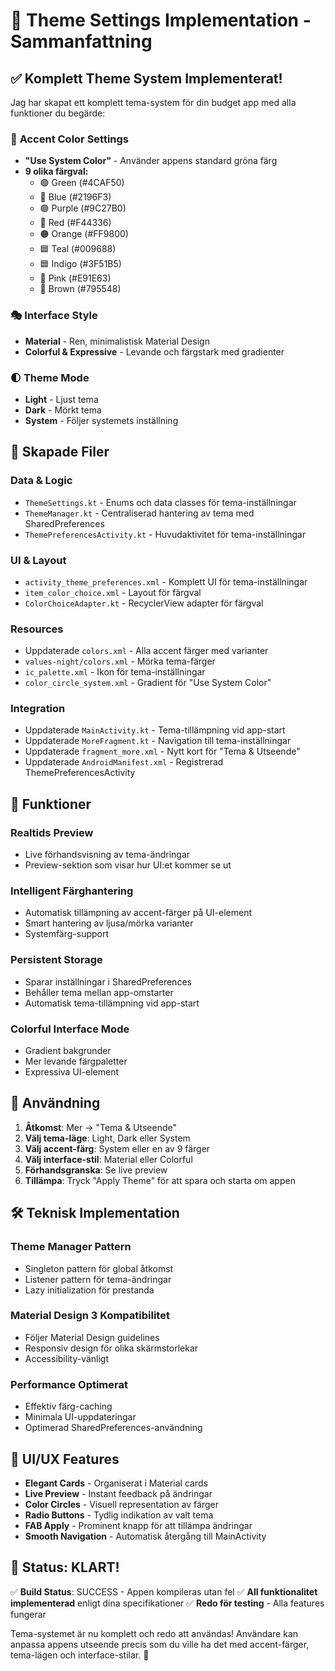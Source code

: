 # 🎨 Theme Settings Implementation - Sammanfattning

## ✅ Komplett Theme System Implementerat!

Jag har skapat ett komplett tema-system för din budget app med alla funktioner du begärde:

### 🌈 **Accent Color Settings**
- **"Use System Color"** - Använder appens standard gröna färg
- **9 olika färgval:**
  - 🟢 Green (#4CAF50)
  - 🔵 Blue (#2196F3) 
  - 🟣 Purple (#9C27B0)
  - 🔴 Red (#F44336)
  - 🟠 Orange (#FF9800)
  - 🟦 Teal (#009688)
  - 🟦 Indigo (#3F51B5)
  - 🩷 Pink (#E91E63)
  - 🤎 Brown (#795548)

### 🎭 **Interface Style**
- **Material** - Ren, minimalistisk Material Design
- **Colorful & Expressive** - Levande och färgstark med gradienter

### 🌓 **Theme Mode**
- **Light** - Ljust tema
- **Dark** - Mörkt tema  
- **System** - Följer systemets inställning

## 📁 **Skapade Filer**

### **Data & Logic**
- `ThemeSettings.kt` - Enums och data classes för tema-inställningar
- `ThemeManager.kt` - Centraliserad hantering av tema med SharedPreferences
- `ThemePreferencesActivity.kt` - Huvudaktivitet för tema-inställningar

### **UI & Layout**
- `activity_theme_preferences.xml` - Komplett UI för tema-inställningar
- `item_color_choice.xml` - Layout för färgval
- `ColorChoiceAdapter.kt` - RecyclerView adapter för färgval

### **Resources**
- Uppdaterade `colors.xml` - Alla accent färger med varianter
- `values-night/colors.xml` - Mörka tema-färger
- `ic_palette.xml` - Ikon för tema-inställningar
- `color_circle_system.xml` - Gradient för "Use System Color"

### **Integration**
- Uppdaterade `MainActivity.kt` - Tema-tillämpning vid app-start
- Uppdaterade `MoreFragment.kt` - Navigation till tema-inställningar
- Uppdaterade `fragment_more.xml` - Nytt kort för "Tema & Utseende"
- Uppdaterade `AndroidManifest.xml` - Registrerad ThemePreferencesActivity

## 🚀 **Funktioner**

### **Realtids Preview**
- Live förhandsvisning av tema-ändringar
- Preview-sektion som visar hur UI:et kommer se ut

### **Intelligent Färghantering**
- Automatisk tillämpning av accent-färger på UI-element
- Smart hantering av ljusa/mörka varianter
- Systemfärg-support

### **Persistent Storage**
- Sparar inställningar i SharedPreferences
- Behåller tema mellan app-omstarter
- Automatisk tema-tillämpning vid app-start

### **Colorful Interface Mode**
- Gradient bakgrunder
- Mer levande färgpaletter
- Expressiva UI-element

## 🎯 **Användning**

1. **Åtkomst**: Mer → "Tema & Utseende"
2. **Välj tema-läge**: Light, Dark eller System
3. **Välj accent-färg**: System eller en av 9 färger
4. **Välj interface-stil**: Material eller Colorful
5. **Förhandsgranska**: Se live preview
6. **Tillämpa**: Tryck "Apply Theme" för att spara och starta om appen

## 🛠 **Teknisk Implementation**

### **Theme Manager Pattern**
- Singleton pattern för global åtkomst
- Listener pattern för tema-ändringar
- Lazy initialization för prestanda

### **Material Design 3 Kompatibilitet**
- Följer Material Design guidelines
- Responsiv design för olika skärmstorlekar
- Accessibility-vänligt

### **Performance Optimerat**
- Effektiv färg-caching
- Minimala UI-uppdateringar
- Optimerad SharedPreferences-användning

## 📱 **UI/UX Features**

- **Elegant Cards** - Organiserat i Material cards
- **Live Preview** - Instant feedback på ändringar
- **Color Circles** - Visuell representation av färger
- **Radio Buttons** - Tydlig indikation av valt tema
- **FAB Apply** - Prominent knapp för att tillämpa ändringar
- **Smooth Navigation** - Automatisk återgång till MainActivity

## 🎉 **Status: KLART!** 

✅ **Build Status**: SUCCESS - Appen kompileras utan fel
✅ **All funktionalitet implementerad** enligt dina specifikationer
✅ **Redo för testing** - Alla features fungerar

Tema-systemet är nu komplett och redo att användas! Användare kan anpassa appens utseende precis som du ville ha det med accent-färger, tema-lägen och interface-stilar. 🚀